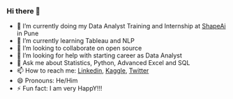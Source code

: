 ### Hi there 👋


- 🔭 I’m currently doing my Data Analyst Training and Internship at [ShapeAi](https://www.shapeai.tech/) in Pune
- 🌱 I’m currently learning Tableau and NLP
- 👯 I’m looking to collaborate on open source
- 🤔 I’m looking for help with starting career as Data Analyst
- 💬 Ask me about Statistics, Python, Advanced Excel and SQL
- 📫 How to reach me: [Linkedin](https://www.linkedin.com/in/somnath-gherade-186677198/),  [Kaggle](https://www.kaggle.com/somnathgherade/account),  [Twitter](https://twitter.com/Somnath_G98)
- 😄 Pronouns: He/Him
- ⚡ Fun fact: I am very HappY!!!


